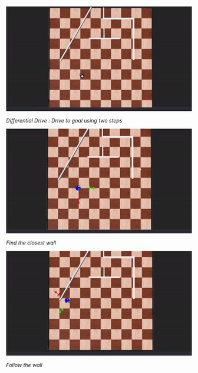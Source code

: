 ![Alt Text](../Documentation/Images/diff_drive.gif)<p>
  *Differential Drive : Drive to goal using two steps* <p>
![Alt Text](../Documentation/Images/closest_point.gif)<p>
  *Find the closest wall* <p>
![Alt Text](../Documentation/Images/wall_following.gif)<p>
  *Follow the wall*
